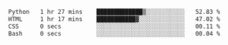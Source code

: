 
<!--START_SECTION:waka-->

```txt
Python   1 hr 27 mins    █████████████▒░░░░░░░░░░░   52.83 %
HTML     1 hr 17 mins    ███████████▓░░░░░░░░░░░░░   47.02 %
CSS      0 secs          ░░░░░░░░░░░░░░░░░░░░░░░░░   00.11 %
Bash     0 secs          ░░░░░░░░░░░░░░░░░░░░░░░░░   00.04 %
```

<!--END_SECTION:waka-->
